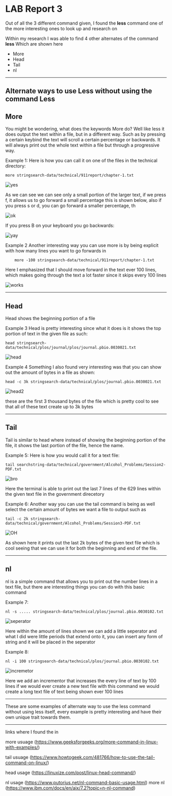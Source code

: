 # LAB Report 3

Out of all the 3 different command given, I found the **less** command one of the more interesting ones to look up and research on

Within my research I was able to find 4 other alternates of the command **less** Which are shown here

- More 
- Head 
- Tail
- nl

---

## Alternate ways to use Less without using the command Less

## More

You might be wondering, what does the keywords More do? Well like less it does output the text within a file, but in a different way. Such as by pressing a certain keybind the text will scroll a certain percentage or backwards. It will always print out the whole text within a file but through a progressive way.

Example 1:
Here is how you can call it on one of the files in the technical directory:
```
more stringsearch-data/technical/911report/chapter-1.txt
```
![yes](MoreBegning.png)

As we can see we can see only a small portion of the larger text, if we press f, it allows us to go forward a small percentage this is shown below, also if you press s or d, you can go forward a smaller percentage, th

![ok](MoreGoingForward.png)

If you press B on your keyboard you go backwards:

![yay](MoreGoingback.png)

Example 2
Another interesting way you can use more is by being explicit with how many lines you want to go forwards in
```
    more -100 stringsearch-data/technical/911report/chapter-1.txt
```

Here I emphasized that I should move forward in the text ever 100 lines, which makes going through the text a lot faster since it skips every 100 lines

![works](moreGoing100.png)

---
## Head

Head shows the beginning portion of a file

Example 3
Head is pretty interesting since what it does is it shows the top portion of text in the given file as such:
```
head stringsearch-data/technical/plos/journal/plos/journal.pbio.0030021.txt
```
![head](Head1.png)

Example 4
Something I also found very interesting was that you can show out the amount of bytes in a file as shown:
```
head -c 3k stringsearch-data/technical/plos/journal.pbio.0030021.txt
```
![head2](Head3kbytes.png)

these are the first 3 thousand bytes of the file which is pretty cool to see that all of these text create up to 3k bytes 

---
## Tail

Tail is similar to head where instead of showing the beginning portion of the file, it shows the last portion of the file, hence the name.

Example 5: 
Here is how you would call it for a text file:
```
tail searchstring-data/technical/government/Alcohol_Problems/Session2-PDF.txt
```

![bro](tailCallingFirsttime.png)

Here the terminal is able to print out the last 7 lines of the 629 lines within the given text file in the government direcetory

Example 6:
Another way you can use the tail command is being as well select the certain amount of bytes we want a file to output such as
```
tail -c 2k stringsearch-data/technical/government/Alcohol_Problems/Session3-PDF.txt
```
![OH](tail2kBYTES.png)

As shown here it prints out the last 2k bytes of the given text file which is cool seeing that we can use it for both the beginning and end of the file. 

---
## nl 

nl is a simple command that allows you to print out the number lines in a text file, but there are interesting things you can do with this basic command 

Example 7:
```
nl -s ..... stringsearch-data/technical/plos/journal.pbio.0030102.txt
```
![seperator](Addseperator.png)

Here within the amount of lines shown we can add a little seperator and what I did were little periods that extend onto it, you can insert any form of string and it will be placed in the seperator 

Example 8:
```
nl -i 100 stringsearch-data/technical/plos/journal.pbio.0030102.txt
```
![incremetor](Incremetorlinething?.png)

Here we add an incrementor that increases the every line of text by 100 lines if we would ever create a new text file with this command we would create a long text file of text being shown ever 100 lines

---

These are some examples of alternate way to use the less command without using less itself, every example is pretty interesting and have their own unique trait towards them. 

---
links where I found the in

more usuage (https://www.geeksforgeeks.org/more-command-in-linux-with-examples/)


tail usuage (https://www.howtogeek.com/481766/how-to-use-the-tail-command-on-linux/)

head usage (https://linuxize.com/post/linux-head-command/)

nl usage (https://www.putorius.net/nl-command-basic-usage.html)
more nl (https://www.ibm.com/docs/en/aix/7.2?topic=n-nl-command)
